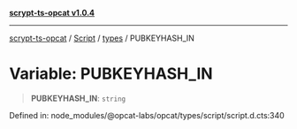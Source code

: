 [**scrypt-ts-opcat v1.0.4**](../../../../../README.md)

***

[scrypt-ts-opcat](../../../../../README.md) / [Script](../../../README.md) / [types](../README.md) / PUBKEYHASH\_IN

# Variable: PUBKEYHASH\_IN

> **PUBKEYHASH\_IN**: `string`

Defined in: node\_modules/@opcat-labs/opcat/types/script/script.d.cts:340
